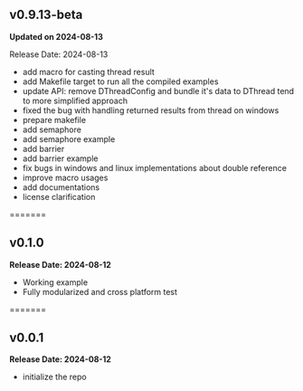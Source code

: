 ## v0.9.13-beta

**Updated on 2024-08-13**

Release Date: 2024-08-13

- add macro for casting thread result
- add Makefile target to run all the compiled examples
- update API: remove DThreadConfig and bundle it's data to DThread tend to more simplified approach
- fixed the bug with handling returned results from thread on windows
- prepare makefile
- add semaphore
- add semaphore example
- add barrier
- add barrier example
- fix bugs in windows and linux implementations about double reference
- improve macro usages
- add documentations
- license clarification

=======

## v0.1.0

**Release Date: 2024-08-12**

- Working example
- Fully modularized and cross platform test

=======

## v0.0.1

**Release Date: 2024-08-12**

- initialize the repo
